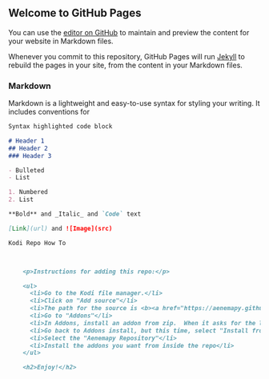 ## Welcome to GitHub Pages

You can use the [editor on GitHub](https://github.com/aenemapy/aenemapy.github.io/edit/master/README.md) to maintain and preview the content for your website in Markdown files.

Whenever you commit to this repository, GitHub Pages will run [Jekyll](https://jekyllrb.com/) to rebuild the pages in your site, from the content in your Markdown files.

### Markdown

Markdown is a lightweight and easy-to-use syntax for styling your writing. It includes conventions for

```markdown
Syntax highlighted code block

# Header 1
## Header 2
### Header 3

- Bulleted
- List

1. Numbered
2. List

**Bold** and _Italic_ and `Code` text

[Link](url) and ![Image](src)

Kodi Repo How To



    <p>Instructions for adding this repo:</p>

    <ul>
      <li>Go to the Kodi file manager.</li>
      <li>Click on "Add source"</li>
      <li>The path for the source is <b><a href="https://aenemapy.github.io/repo/">https://aenemapy.github.io/repo/</a></b> (Give it the name "Aenemapy Repo").</li>
      <li>Go to "Addons"</li>
      <li>In Addons, install an addon from zip.  When it asks for the location, select "Aenemapy Repo", and install "repository.aenemapy-xxx.zip"</li>
      <li>Go back to Addons install, but this time, select "Install from repository"</li>
      <li>Select the "Aenemapy Repository"</li>
      <li>Install the addons you want from inside the repo</li>
    </ul>

	<h2>Enjoy!</h2>

